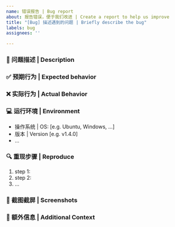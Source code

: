 ```yaml
---
name: 错误报告 | Bug report
about: 报告错误，便于我们改进 | Create a report to help us improve
title: "[Bug] 描述遇到的问题 | Briefly describe the bug"
labels: bug
assignees: ''

---
```


### 🐛 问题描述 | Description
<!--
清晰准确地描述遇到的Bug。
Clearly describe the bug you encountered.
-->

### ✅ 预期行为 | Expected behavior
<!--
描述你期望发生什么。
Describe of what you expected to happen.
-->

### ❌ 实际行为 | Actual Behavior
<!--
描述实际发生的错误行为。
Descripte what actually happened.
-->

### 💻 运行环境 | Environment
- 操作系统 | OS: [e.g. Ubuntu, Windows, ...]
- 版本 | Version [e.g. v1.4.0]
- ...

### 🔍 重现步骤 | Reproduce
1. step 1: 
2. step 2:
3. ...

### 📸 截图截屏 | Screenshots
<!-- 
添加图片，更方便地了解问题。
Add screenshots to help explain your problem.
-->

### 🌟 额外信息 | Additional Context
<!-- 
添加问题的其他额外信息。
Add any other context about the problem here.
-->

